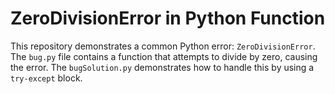 # ZeroDivisionError in Python Function
This repository demonstrates a common Python error: `ZeroDivisionError`.
The `bug.py` file contains a function that attempts to divide by zero, causing the error.
The `bugSolution.py` demonstrates how to handle this by using a `try-except` block.